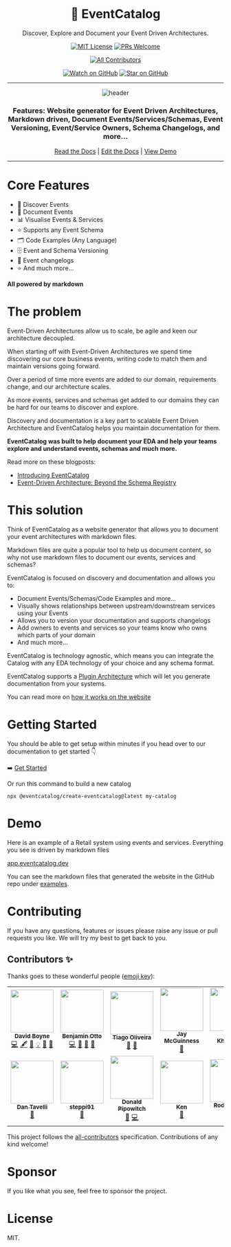 <div align="center">

<h1>📖 EventCatalog</h1>
<p>Discover, Explore and Document your Event Driven Architectures.</>

[![MIT License][license-badge]][license]
[![PRs Welcome][prs-badge]][prs]
<!-- ALL-CONTRIBUTORS-BADGE:START - Do not remove or modify this section -->
[![All Contributors](https://img.shields.io/badge/all_contributors-12-orange.svg?style=flat-square)](#contributors-)
<!-- ALL-CONTRIBUTORS-BADGE:END -->

[![Watch on GitHub][github-watch-badge]][github-watch]
[![Star on GitHub][github-star-badge]][github-star]



<hr />

<img alt="header" src="https://github.com/boyney123/eventcatalog/blob/master/website/static/img/eventcatalog-screen1.png?raw=true" />

  <h3>Features: Website generator for Event Driven Architectures, Markdown driven, Document Events/Services/Schemas, Event Versioning, Event/Service Owners, Schema Changelogs, and more...</h3>

[Read the Docs](https://eventcatalog.dev/) | [Edit the Docs](https://github.com/boyney123/eventcatalog) | [View Demo](https://app.eventcatalog.dev)

</div>

<hr/>

# Core Features

- 🔎 Discover Events
- 📃 Document Events
- 📊 Visualise Events & Services
- ⭐ Supports any Event Schema
- 🗂️ Code Examples (Any Language)
- 🗄️ Event and Schema Versioning
- 📑 Event changelogs
- ⭐ And much more...

**All powered by markdown**

# The problem

Event-Driven Architectures allow us to scale, be agile and keen our architecture decoupled. 

When starting off with Event-Driven Architectures we spend time discovering our core business events, writing code to match them and maintain versions going forward.

Over a period of time more events are added to our domain, requirements change, and our architecture scales.

As more events, services and schemas get added to our domains they can be hard for our teams to discover and explore.

Discovery and documentation is a key part to scalable Event Driven Architecture and EventCatalog helps you maintain documentation for them.

**EventCatalog was built to help document your EDA and help your teams explore and understand events, schemas and much more.**

Read more on these blogposts:

- [Introducing EventCatalog](https://www.boyney.io/blog/2022-01-11-introducing-eventcatalog)
- [Event-Driven Architecture: Beyond the Schema Registry](https://www.boyney.io/blog/2021-12-05-documenting-events)

# This solution

<!-- <img alt="header" src="./images/architecture-2.png" /> -->

Think of EventCatalog as a website generator that allows you to document your event architectures with markdown files.

Markdown files are quite a popular tool to help us document content, so why not use markdown files to document our events, services and schemas?

EventCatalog is focused on discovery and documentation and allows you to:

- Document Events/Schemas/Code Examples and more...
- Visually shows relationships between upstream/downstream services using your Events
- Allows you to version your documentation and supports changelogs
- Add owners to events and services so your teams know who owns which parts of your domain
- And much more...

EventCatalog is technology agnostic, which means you can integrate the Catalog with any EDA technology of your choice and any schema format.

EventCatalog supports a [Plugin Architecture](https://eventcatalog.dev/docs/api/plugins) which will let you generate documentation from your systems.

You can read more on [how it works on the website](https://eventcatalog.dev)

# Getting Started

You should be able to get setup within minutes if you head over to our documentation to get started 👇

➡️ [Get Started](https://eventcatalog.dev/docs/installation)

Or run this command to build a new catalog

```
npx @eventcatalog/create-eventcatalog@latest my-catalog
```

# Demo

Here is an example of a Retail system using events and services. Everything you see is driven by markdown files

[app.eventcatalog.dev](https://app.eventcatalog.dev)

You can see the markdown files that generated the website in the GitHub repo under [examples](/examples).

# Contributing

If you have any questions, features or issues please raise any issue or pull requests you like. We will try my best to get back to you.

[license-badge]: https://img.shields.io/github/license/boyney123/eventcatalog.svg?color=yellow
[license]: https://github.com/boyney123/eventcatalog/blob/main/LICENCE
[prs-badge]: https://img.shields.io/badge/PRs-welcome-brightgreen.svg?style=flat-square
[prs]: http://makeapullrequest.com
[github-watch-badge]: https://img.shields.io/github/watchers/boyney123/eventcatalog.svg?style=social
[github-watch]: https://github.com/boyney123/eventcatalog/watchers
[github-star-badge]: https://img.shields.io/github/stars/boyney123/eventcatalog.svg?style=social
[github-star]: https://github.com/boyney123/eventcatalog/stargazers

## Contributors ✨

Thanks goes to these wonderful people ([emoji key](https://allcontributors.org/docs/en/emoji-key)):

<!-- ALL-CONTRIBUTORS-LIST:START - Do not remove or modify this section -->
<!-- prettier-ignore-start -->
<!-- markdownlint-disable -->
<table>
  <tr>
    <td align="center"><a href="https://boyney.io/"><img src="https://avatars.githubusercontent.com/u/3268013?v=4?s=100" width="100px;" alt=""/><br /><sub><b>David Boyne</b></sub></a><br /><a href="https://github.com/boyney123/eventcatalog/commits?author=boyney123" title="Code">💻</a> <a href="#content-boyney123" title="Content">🖋</a> <a href="#design-boyney123" title="Design">🎨</a> <a href="#example-boyney123" title="Examples">💡</a> <a href="#ideas-boyney123" title="Ideas, Planning, & Feedback">🤔</a> <a href="https://github.com/boyney123/eventcatalog/commits?author=boyney123" title="Documentation">📖</a></td>
    <td align="center"><a href="https://otbe.io"><img src="https://avatars.githubusercontent.com/u/3391052?v=4?s=100" width="100px;" alt=""/><br /><sub><b>Benjamin Otto</b></sub></a><br /><a href="https://github.com/boyney123/eventcatalog/commits?author=otbe" title="Code">💻</a> <a href="#ideas-otbe" title="Ideas, Planning, & Feedback">🤔</a> <a href="https://github.com/boyney123/eventcatalog/commits?author=otbe" title="Documentation">📖</a> <a href="https://github.com/boyney123/eventcatalog/issues?q=author%3Aotbe" title="Bug reports">🐛</a></td>
    <td align="center"><a href="https://github.com/pongz79"><img src="https://avatars.githubusercontent.com/u/250872?v=4?s=100" width="100px;" alt=""/><br /><sub><b>Tiago Oliveira</b></sub></a><br /><a href="https://github.com/boyney123/eventcatalog/commits?author=pongz79" title="Documentation">📖</a> <a href="https://github.com/boyney123/eventcatalog/issues?q=author%3Apongz79" title="Bug reports">🐛</a></td>
    <td align="center"><a href="https://www.bigjump.com/"><img src="https://avatars.githubusercontent.com/u/11387911?v=4?s=100" width="100px;" alt=""/><br /><sub><b>Jay McGuinness</b></sub></a><br /><a href="https://github.com/boyney123/eventcatalog/commits?author=jaymcguinness" title="Documentation">📖</a></td>
    <td align="center"><a href="https://github.com/davidkpiano"><img src="https://avatars.githubusercontent.com/u/1093738?v=4?s=100" width="100px;" alt=""/><br /><sub><b>David Khourshid</b></sub></a><br /><a href="https://github.com/boyney123/eventcatalog/commits?author=davidkpiano" title="Documentation">📖</a></td>
    <td align="center"><a href="https://github.com/thim81"><img src="https://avatars.githubusercontent.com/u/952446?v=4?s=100" width="100px;" alt=""/><br /><sub><b>thim81</b></sub></a><br /><a href="#ideas-thim81" title="Ideas, Planning, & Feedback">🤔</a> <a href="https://github.com/boyney123/eventcatalog/issues?q=author%3Athim81" title="Bug reports">🐛</a> <a href="https://github.com/boyney123/eventcatalog/commits?author=thim81" title="Code">💻</a></td>
    <td align="center"><a href="https://github.com/Muthuveerappanv"><img src="https://avatars.githubusercontent.com/u/33663725?v=4?s=100" width="100px;" alt=""/><br /><sub><b>Muthu</b></sub></a><br /><a href="https://github.com/boyney123/eventcatalog/issues?q=author%3AMuthuveerappanv" title="Bug reports">🐛</a></td>
  </tr>
  <tr>
    <td align="center"><a href="https://github.com/tavelli"><img src="https://avatars.githubusercontent.com/u/484951?v=4?s=100" width="100px;" alt=""/><br /><sub><b>Dan Tavelli</b></sub></a><br /><a href="https://github.com/boyney123/eventcatalog/commits?author=tavelli" title="Documentation">📖</a></td>
    <td align="center"><a href="https://github.com/steppi91"><img src="https://avatars.githubusercontent.com/u/25939641?v=4?s=100" width="100px;" alt=""/><br /><sub><b>steppi91</b></sub></a><br /><a href="https://github.com/boyney123/eventcatalog/commits?author=steppi91" title="Documentation">📖</a></td>
    <td align="center"><a href="https://twitter.com/PipoPeperoni"><img src="https://avatars.githubusercontent.com/u/1152805?v=4?s=100" width="100px;" alt=""/><br /><sub><b>Donald Pipowitch</b></sub></a><br /><a href="https://github.com/boyney123/eventcatalog/issues?q=author%3Adonaldpipowitch" title="Bug reports">🐛</a> <a href="https://github.com/boyney123/eventcatalog/commits?author=donaldpipowitch" title="Code">💻</a></td>
    <td align="center"><a href="http://unravelled.dev"><img src="https://avatars.githubusercontent.com/u/2233210?v=4?s=100" width="100px;" alt=""/><br /><sub><b>Ken</b></sub></a><br /><a href="https://github.com/boyney123/eventcatalog/commits?author=kzhen" title="Documentation">📖</a></td>
    <td align="center"><a href="http://rtoro.cl"><img src="https://avatars.githubusercontent.com/u/5186897?v=4?s=100" width="100px;" alt=""/><br /><sub><b>Rodolfo Toro</b></sub></a><br /><a href="https://github.com/boyney123/eventcatalog/commits?author=rtoro" title="Code">💻</a></td>
  </tr>
</table>

<!-- markdownlint-restore -->
<!-- prettier-ignore-end -->

<!-- ALL-CONTRIBUTORS-LIST:END -->

This project follows the [all-contributors](https://github.com/all-contributors/all-contributors) specification. Contributions of any kind welcome!

# Sponsor

If you like what you see, feel free to sponsor the project.

# License

MIT.
